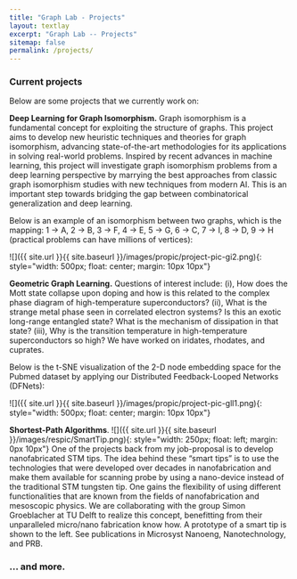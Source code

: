 ```yaml
---
title: "Graph Lab - Projects"
layout: textlay
excerpt: "Graph Lab -- Projects"
sitemap: false
permalink: /projects/
---
```


### Current projects

Below are some projects that we currently work on:

**Deep Learning for Graph Isomorphism.** Graph isomorphism is a fundamental concept for exploiting the structure of graphs. This project aims to develop new heuristic techniques and theories for graph isomorphism, advancing state-of-the-art methodologies for its applications in solving real-world problems. Inspired by recent advances in machine learning, this project will investigate graph isomorphism problems from a deep learning perspective by marrying the best approaches from classic graph isomorphism studies with new techniques from modern AI. This is an important step towards bridging the gap between combinatorical generalization and deep learning.

Below is an example of an isomorphism between two graphs, which is the mapping: 1 &#x2192; A, 2 &#x2192; B, 3 &#x2192; F, 4 &#x2192; E, 5 &#x2192; G, 6 &#x2192; C, 7 &#x2192; I, 8 &#x2192; D, 9 &#x2192; H (practical problems can have millions of vertices):

![]({{ site.url }}{{ site.baseurl }}/images/propic/project-pic-gi2.png){: style="width: 500px; float: center; margin: 10px  10px"}

**Geometric Graph Learning.** Questions of interest include: (i), How does the Mott state collapse upon doping and how is this related to the complex phase diagram of high-temperature superconductors? (ii), What is the strange metal phase seen in correlated electron systems? Is this an exotic long-range entangled state? What is the mechanism of dissipation in that state? (iii), Why is the transition temperature in high-temperature superconductors so high? We have worked on iridates, rhodates, and cuprates.

Below is the t-SNE visualization of the 2-D node embedding space for the Pubmed dataset by applying our Distributed Feedback-Looped Networks (DFNets):

![]({{ site.url }}{{ site.baseurl }}/images/propic/project-pic-gll1.png){: style="width: 500px; float: center; margin: 10px  10px"}

**Shortest-Path Algorithms**.
![]({{ site.url }}{{ site.baseurl }}/images/respic/SmartTip.png){: style="width: 250px; float: left; margin: 0px  10px"}
One of the  projects back from my job-proposal is to develop nanofabricated STM tips. The idea behind these “smart tips” is to use the technologies that were developed over decades in nanofabrication and make them available for scanning probe by using a nano-device instead of the traditional STM tungsten tip. One gains the flexibility of using different functionalities that are known from the fields of nanofabrication and mesoscopic physics. We are collaborating with the group Simon Groeblacher at TU Delft to realize this concept, benefitting from their unparalleled micro/nano fabrication know how.  A prototype of a smart tip is shown to the left. See publications in Microsyst Nanoeng, Nanotechnology, and PRB.


### ... and more.
